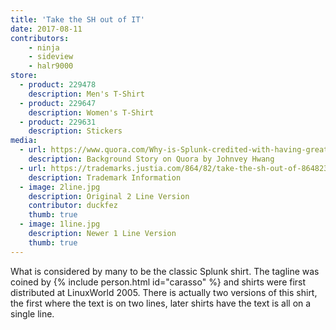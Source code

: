 ```yaml
---
title: 'Take the SH out of IT'
date: 2017-08-11
contributors:
    - ninja
    - sideview
    - halr9000
store: 
  - product: 229478
    description: Men's T-Shirt
  - product: 229647
    description: Women's T-Shirt
  - product: 229631
    description: Stickers
media: 
  - url: https://www.quora.com/Why-is-Splunk-credited-with-having-great-product-marketing/answer/Johnvey-Hwang
    description: Background Story on Quora by Johnvey Hwang
  - url: https://trademarks.justia.com/864/82/take-the-sh-out-of-86482383.html
    description: Trademark Information
  - image: 2line.jpg
    description: Original 2 Line Version
    contributor: duckfez
    thumb: true
  - image: 1line.jpg
    description: Newer 1 Line Version
    thumb: true
---
```


What is considered by many to be the classic Splunk shirt. The tagline was coined by {% include person.html id="carasso" %} and shirts were first distributed at LinuxWorld 2005. There is actually two versions of this shirt, the first where the text is on two lines, later shirts have the text is all on a single line.

